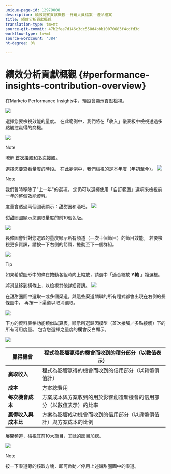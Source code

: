 ```yaml
---
unique-page-id: 12979008
description: 績效洞察貢獻概觀——行銷人員檔案——產品檔案
title: 績效分析貢獻概觀
translation-type: tm+mt
source-git-commit: 47b2fee7d146c3dc558d4bbb10070683f4cdfd3d
workflow-type: tm+mt
source-wordcount: '384'
ht-degree: 0%

---
```



# 績效分析貢獻概觀 {#performance-insights-contribution-overview}

在Marketo Performance Insights中，預設會顯示貢獻檢視。

![](assets/one-1.png)

選擇您要檢視效能的量度。 在此範例中，我們將在「收入」儀表板中檢視透過多點觸控贏得的商機。

![](assets/2.png)

>[!NOTE]
>
>瞭解 [首次接觸和多次接觸](http://docs.marketo.com/display/DOCS/Understanding+Attribution)。

選擇您要查看量度的時段。 在此範例中，我們檢視的是本年度（年初至今）。   ![](assets/3-1.png)

>[!NOTE]
>
>我們暫時移除了&quot;上一年&quot;的選項。 您仍可以選擇使用「自訂範圍」選項來檢視前一年的整個效能資料。

度量會透過兩個圖表顯示：甜甜圈和酒吧。   ![](assets/four.png)

甜甜圈圖顯示您選取量度的前10個色版。

![](assets/5-1.png)

長條圖會針對您選取的量度顯示所有頻道（一次十個節目）的節目效能。 若要檢視更多資訊，請按一下右側的箭頭，捲動至下一個群組。

![](assets/six.png)

>[!TIP]
>
>如果希望圖形中的條在捲動各組時向上縮放，請選中「適合縮放 **Y軸** 」複選框。

將滑鼠移到橫條上，以檢視其他詳細資訊。   ![](assets/seven.png)

在甜甜圈圖中選取一或多個渠道，與這些渠道關聯的所有程式都會出現在右側的長條圖中。 再按一下渠道以取消選取。

![](assets/eight.png)

下方的資料表格功能類似試算表，顯示所選歸因模型（首次接觸／多點接觸）下的所有可用度量。 包含您選擇之量度的欄會反白顯示。

![](assets/9.png)

| **贏得機會** | 程式為影響贏得的機會而收到的積分部分（以數值表示） |
|---|---|
| **贏取收入** | 程式為影響贏得的機會而收到的信用部分（以貨幣價值計） |
| **成本** | 方案總費用 |
| **每次機會成本** | 方案成本與方案收到的用於影響創造新機會的信用部分（以數值表示）的比率 |
| **贏得收入與成本比** | 方案為影響成功機會而收到的信用部分（以貨幣價值計）與方案成本的比例 |

展開頻道，檢視其前10大節目，其餘的節目加總。

![](assets/10.png)

>[!NOTE]
>
>按一下渠道旁的核取方塊，即可啟動／停用上述甜甜圈圖中的渠道。

